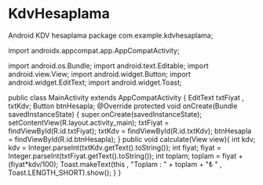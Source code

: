 # KdvHesaplama
Android KDV hesaplama
package com.example.kdvhesaplama;

import androidx.appcompat.app.AppCompatActivity;

import android.os.Bundle;
import android.text.Editable;
import android.view.View;
import android.widget.Button;
import android.widget.EditText;
import android.widget.Toast;

public class MainActivity extends AppCompatActivity {
EditText txtFiyat , txtKdv;
Button btnHesapla;
    @Override
    protected void onCreate(Bundle savedInstanceState) {
        super.onCreate(savedInstanceState);
        setContentView(R.layout.activity_main);
        txtFiyat = findViewById(R.id.txtFiyat);
        txtKdv = findViewById(R.id.txtKdv);
        btnHesapla = findViewById(R.id.btnHesapla);
    }
    public void calculate(View view){
        int kdv;
        kdv = Integer.parseInt(txtKdv.getText().toString());
        int fiyat;
        fiyat = Integer.parseInt(txtFiyat.getText().toString());
        int toplam;
        toplam = fiyat  + (fiyat*kdv/100);
        Toast.makeText(this , "Toplam : " + toplam + "₺ " , Toast.LENGTH_SHORT).show();
    }
}

